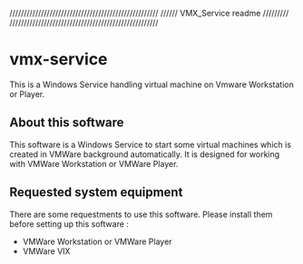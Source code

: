 
////////////////////////////////////////////////////
//////          VMX_Service readme         /////////
////////////////////////////////////////////////////

vmx-service
===
This is a Windows Service handling virtual machine on Vmware Workstation or Player.


About this software
---

 This software is a Windows Service to start some virtual machines which is created in VMWare background automatically.
 It is designed for working with VMWare Workstation or VMWare Player.

Requested system equipment
---

 There are some requestments to use this software.
 Please install them before setting up this software :

- VMWare Workstation or VMWare Player
- VMWare VIX
